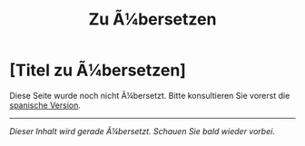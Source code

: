 ﻿---
title: [Zu Ã¼bersetzen]
---

<!-- TODO: translation missing - German version -->

# [Titel zu Ã¼bersetzen]

Diese Seite wurde noch nicht Ã¼bersetzt. Bitte konsultieren Sie vorerst die [spanische Version](/es/mitos-oracion).

---

*Dieser Inhalt wird gerade Ã¼bersetzt. Schauen Sie bald wieder vorbei.*
